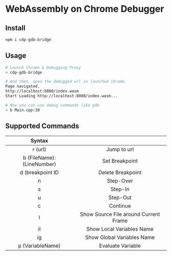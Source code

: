 # WebAssembly on Chrome Debugger

## Install

```sh
npm i cdp-gdb-bridge
```

## Usage

```sh
# Launch Chrome & Debugging Proxy
> cdp-gdb-bridge

# And then, open the debugged url in launched chrome.
Page navigated.
http://localhost:8080/index.wasm
Start Loading http://localhost:8080/index.wasm...

# Now you can use debug commands like gdb
> b Main.cpp:10
```

## Supported Commands

| Syntax | |
|:--:|:--:|
| r (url) | Jump to url |
| b (FileName):(LineNumber) | Set Breakpoint |
| d (breakpoint ID | Delete Breakpoint |
| n | Step-Over |
| s | Step-In |
| u | Step-Out |
| c | Continue |
| l | Show Source File around Current Frame |
| il | Show Local Variables Name |
| ig | Show Global Variables Name |
| p (VariableName) | Evaluate Variable |
